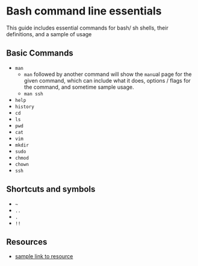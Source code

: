 # Bash command line essentials

This guide includes essential commands for bash/ sh shells, their definitions, and a sample of usage

## Basic Commands

- `man`
  - `man` followed by another command will show the `man`ual page for the given command, which can include what it does, options / flags for the command, and sometime sample usage.
  - `man ssh`
- `help`
- `history`
- `cd`
- `ls`
- `pwd`
- `cat`
- `vim`
- `mkdir`
- `sudo`
- `chmod`
- `chown`
- `ssh`

## Shortcuts and symbols

- `~`
- `..`
- `.`
- `!!`

## Resources

- [sample link to resource](https://url.of.resource)
